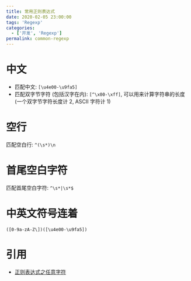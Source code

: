 ```yaml
---
title: 常用正则表达式
date: 2020-02-05 23:00:00
tags: 'Regexp'
categories:
  - ['开发', 'Regexp']
permalink: common-regexp
---
```


# 中文

- 匹配中文: `[\u4e00-\u9fa5]`
- 匹配双字节字符 (包括汉字在内): `[^\x00-\xff]`, 可以用来计算字符串的长度 (一个双字节字符长度计 2, ASCII 字符计 1)

# 空行

匹配空白行: `^(\s*)\n`

# 首尾空白字符

匹配首尾空白字符: `^\s*|\s*$`

# 中英文符号连着

`([0-9a-zA-Z\])([\u4e00-\u9fa5])`

# 引用

- [正则表达式之任意字符](https://www.w3cschool.cn/regexp/1ngu1pqi.html)